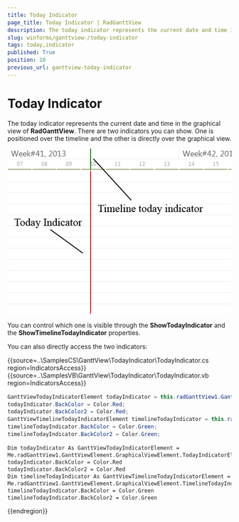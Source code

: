 ```yaml
---
title: Today Indicator
page_title: Today Indicator | RadGanttView
description: The today indicator represents the current date and time in the graphical view of RadGanttView.
slug: winforms/ganttview-/today-indicator
tags: today,indicator
published: True
position: 10
previous_url: ganttview-today-indicator
---
```


# Today Indicator
 
The today indicator represents the current date and time in the graphical view of __RadGanttView__. There are two indicators you can show. One is positioned over the timeline and the other is directly over the graphical view. 

![ganttview-today-indicator 001](images/ganttview-today-indicator001.png)

You can control which one is visible through the __ShowTodayIndicator__ and the __ShowTimelineTodayIndicator__ properties.

You can also directly access the two indicators: 

{{source=..\SamplesCS\GanttView\TodayIndicator\TodayIndicator.cs region=IndicatorsAccess}} 
{{source=..\SamplesVB\GanttView\TodayIndicator\TodayIndicator.vb region=IndicatorsAccess}} 

````C#
GanttViewTodayIndicatorElement todayIndicator = this.radGanttView1.GanttViewElement.GraphicalViewElement.TodayIndicatorElement;
todayIndicator.BackColor = Color.Red;
todayIndicator.BackColor2 = Color.Red;
GanttViewTimelineTodayIndicatorElement timelineTodayIndicator = this.radGanttView1.GanttViewElement.GraphicalViewElement.TimelineTodayIndicatorElement;
timelineTodayIndicator.BackColor = Color.Green;
timelineTodayIndicator.BackColor2 = Color.Green;

````
````VB.NET
Dim todayIndicator As GanttViewTodayIndicatorElement = Me.radGanttView1.GanttViewElement.GraphicalViewElement.TodayIndicatorElement
todayIndicator.BackColor = Color.Red
todayIndicator.BackColor2 = Color.Red
Dim timelineTodayIndicator As GanttViewTimelineTodayIndicatorElement = Me.radGanttView1.GanttViewElement.GraphicalViewElement.TimelineTodayIndicatorElement
timelineTodayIndicator.BackColor = Color.Green
timelineTodayIndicator.BackColor2 = Color.Green

````

{{endregion}} 



